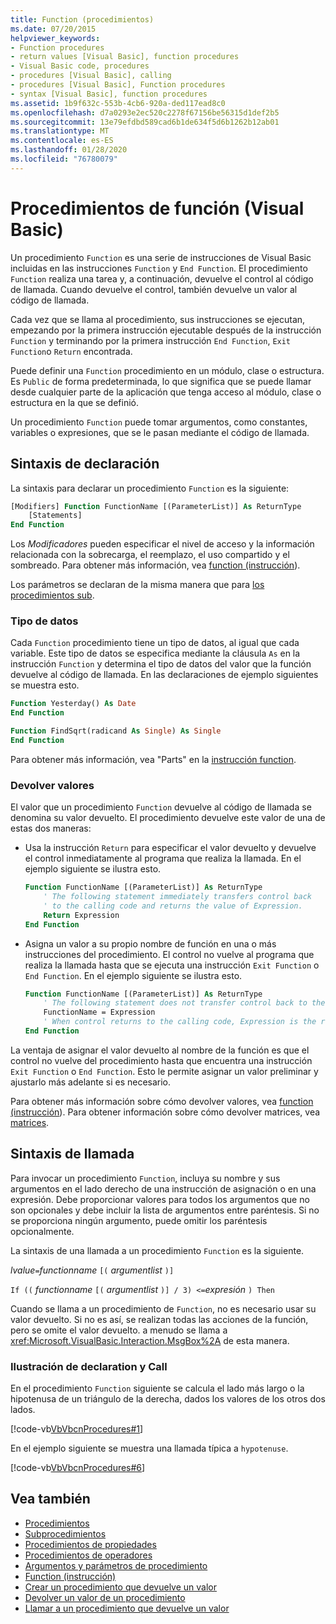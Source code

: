 ```yaml
---
title: Function (procedimientos)
ms.date: 07/20/2015
helpviewer_keywords:
- Function procedures
- return values [Visual Basic], function procedures
- Visual Basic code, procedures
- procedures [Visual Basic], calling
- procedures [Visual Basic], Function procedures
- syntax [Visual Basic], function procedures
ms.assetid: 1b9f632c-553b-4cb6-920a-ded117ead8c0
ms.openlocfilehash: d7a0293e2ec520c2278f67156be56315d1def2b5
ms.sourcegitcommit: 13e79efdbd589cad6b1de634f5d6b1262b12ab01
ms.translationtype: MT
ms.contentlocale: es-ES
ms.lasthandoff: 01/28/2020
ms.locfileid: "76780079"
---
```

# <a name="function-procedures-visual-basic"></a>Procedimientos de función (Visual Basic)

Un procedimiento `Function` es una serie de instrucciones de Visual Basic incluidas en las instrucciones `Function` y `End Function`. El procedimiento `Function` realiza una tarea y, a continuación, devuelve el control al código de llamada. Cuando devuelve el control, también devuelve un valor al código de llamada.

Cada vez que se llama al procedimiento, sus instrucciones se ejecutan, empezando por la primera instrucción ejecutable después de la instrucción `Function` y terminando por la primera instrucción `End Function`, `Exit Function`o `Return` encontrada.

Puede definir una `Function` procedimiento en un módulo, clase o estructura. Es `Public` de forma predeterminada, lo que significa que se puede llamar desde cualquier parte de la aplicación que tenga acceso al módulo, clase o estructura en la que se definió.

Un procedimiento `Function` puede tomar argumentos, como constantes, variables o expresiones, que se le pasan mediante el código de llamada.

## <a name="declaration-syntax"></a>Sintaxis de declaración

La sintaxis para declarar un procedimiento `Function` es la siguiente:

```vb
[Modifiers] Function FunctionName [(ParameterList)] As ReturnType
    [Statements]
End Function
```

Los *Modificadores* pueden especificar el nivel de acceso y la información relacionada con la sobrecarga, el reemplazo, el uso compartido y el sombreado. Para obtener más información, vea [function (instrucción](../../../language-reference/statements/function-statement.md)).

Los parámetros se declaran de la misma manera que para [los procedimientos sub](./sub-procedures.md).

### <a name="data-type"></a>Tipo de datos

Cada `Function` procedimiento tiene un tipo de datos, al igual que cada variable. Este tipo de datos se especifica mediante la cláusula `As` en la instrucción `Function` y determina el tipo de datos del valor que la función devuelve al código de llamada. En las declaraciones de ejemplo siguientes se muestra esto.

```vb
Function Yesterday() As Date
End Function

Function FindSqrt(radicand As Single) As Single
End Function
```

Para obtener más información, vea "Parts" en la [instrucción function](../../../language-reference/statements/function-statement.md).

### <a name="returning-values"></a>Devolver valores

El valor que un procedimiento `Function` devuelve al código de llamada se denomina su valor devuelto. El procedimiento devuelve este valor de una de estas dos maneras:

- Usa la instrucción `Return` para especificar el valor devuelto y devuelve el control inmediatamente al programa que realiza la llamada. En el ejemplo siguiente se ilustra esto.

  ```vb
  Function FunctionName [(ParameterList)] As ReturnType
      ' The following statement immediately transfers control back
      ' to the calling code and returns the value of Expression.
      Return Expression
  End Function
  ```

- Asigna un valor a su propio nombre de función en una o más instrucciones del procedimiento. El control no vuelve al programa que realiza la llamada hasta que se ejecuta una instrucción `Exit Function` o `End Function`. En el ejemplo siguiente se ilustra esto.

  ```vb
  Function FunctionName [(ParameterList)] As ReturnType
      ' The following statement does not transfer control back to the calling code.
      FunctionName = Expression
      ' When control returns to the calling code, Expression is the return value.
  End Function
  ```

La ventaja de asignar el valor devuelto al nombre de la función es que el control no vuelve del procedimiento hasta que encuentra una instrucción `Exit Function` o `End Function`. Esto le permite asignar un valor preliminar y ajustarlo más adelante si es necesario.

Para obtener más información sobre cómo devolver valores, vea [function (instrucción](../../../language-reference/statements/function-statement.md)). Para obtener información sobre cómo devolver matrices, vea [matrices](../arrays/index.md).

## <a name="calling-syntax"></a>Sintaxis de llamada

Para invocar un procedimiento `Function`, incluya su nombre y sus argumentos en el lado derecho de una instrucción de asignación o en una expresión. Debe proporcionar valores para todos los argumentos que no son opcionales y debe incluir la lista de argumentos entre paréntesis. Si no se proporciona ningún argumento, puede omitir los paréntesis opcionalmente.

La sintaxis de una llamada a un procedimiento `Function` es la siguiente.

*lvalue*`=`*functionname* `[(` *argumentlist* `)]`

`If ((` *functionname* `[(` *argumentlist* `)] / 3) <=`*expresión* `) Then`

Cuando se llama a un procedimiento de `Function`, no es necesario usar su valor devuelto. Si no es así, se realizan todas las acciones de la función, pero se omite el valor devuelto. a menudo se llama a <xref:Microsoft.VisualBasic.Interaction.MsgBox%2A> de esta manera.

### <a name="illustration-of-declaration-and-call"></a>Ilustración de declaration y Call

En el procedimiento `Function` siguiente se calcula el lado más largo o la hipotenusa de un triángulo de la derecha, dados los valores de los otros dos lados.

[!code-vb[VbVbcnProcedures#1](~/samples/snippets/visualbasic/VS_Snippets_VBCSharp/VbVbcnProcedures/VB/Class1.vb#1)]

En el ejemplo siguiente se muestra una llamada típica a `hypotenuse`.

[!code-vb[VbVbcnProcedures#6](~/samples/snippets/visualbasic/VS_Snippets_VBCSharp/VbVbcnProcedures/VB/Class1.vb#6)]

## <a name="see-also"></a>Vea también

- [Procedimientos](./index.md)
- [Subprocedimientos](./sub-procedures.md)
- [Procedimientos de propiedades](./property-procedures.md)
- [Procedimientos de operadores](./operator-procedures.md)
- [Argumentos y parámetros de procedimiento](./procedure-parameters-and-arguments.md)
- [Function (instrucción)](../../../../visual-basic/language-reference/statements/function-statement.md)
- [Crear un procedimiento que devuelve un valor](./how-to-create-a-procedure-that-returns-a-value.md)
- [Devolver un valor de un procedimiento](./how-to-return-a-value-from-a-procedure.md)
- [Llamar a un procedimiento que devuelve un valor](./how-to-call-a-procedure-that-returns-a-value.md)
